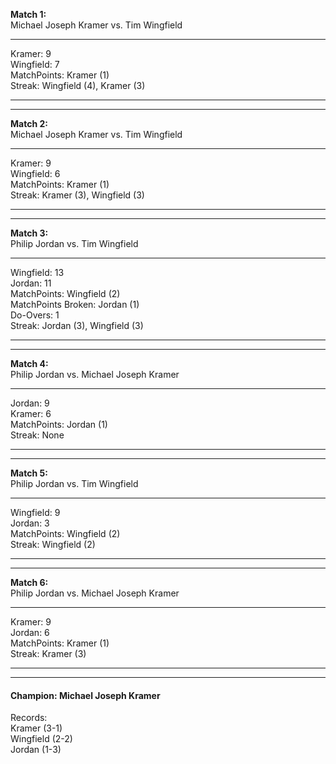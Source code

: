 **Match 1:**  
Michael Joseph Kramer vs. Tim Wingfield  

---
Kramer: 9  
Wingfield: 7  
MatchPoints: Kramer (1)  
Streak: Wingfield (4), Kramer (3)  

---
---
**Match 2:**  
Michael Joseph Kramer vs. Tim Wingfield  

---
Kramer: 9  
Wingfield: 6  
MatchPoints: Kramer (1)  
Streak: Kramer (3), Wingfield (3)  

---
---
**Match 3:**  
Philip Jordan vs. Tim Wingfield  

---
Wingfield: 13    
Jordan: 11    
MatchPoints: Wingfield (2)  
MatchPoints Broken: Jordan (1)  
Do-Overs: 1  
Streak: Jordan (3), Wingfield (3)  

---
---
**Match 4:**  
Philip Jordan vs. Michael Joseph Kramer  

---
Jordan: 9    
Kramer: 6      
MatchPoints: Jordan (1)  
Streak: None  

---
---
**Match 5:**  
Philip Jordan vs. Tim Wingfield  

---
Wingfield: 9    
Jordan: 3      
MatchPoints: Wingfield (2)  
Streak: Wingfield (2)  

---
---
**Match 6:**  
Philip Jordan vs. Michael Joseph Kramer  

---
Kramer: 9    
Jordan: 6        
MatchPoints: Kramer (1)  
Streak: Kramer (3)  

---
---
#### Champion: Michael Joseph Kramer

Records:   
Kramer (3-1)  
Wingfield (2-2)  
Jordan (1-3)  
